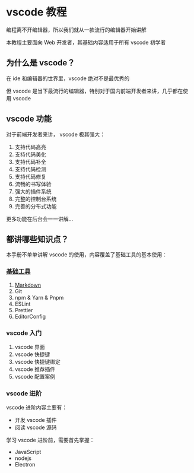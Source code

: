 # vscode 教程

编程离不开编辑器，所以我们就从一款流行的编辑器开始讲解

本教程主要面向 Web 开发者，其基础内容适用于所有 vscode 初学者

## 为什么是 vscode？

在 ide 和编辑器的世界里，vscode 绝对不是最优秀的

但 vscode 是当下最流行的编辑器，特别对于国内前端开发者来讲，几乎都在使用 vscode

## vscode 功能

对于前端开发者来讲， vscode 极其强大：

1. 支持代码高亮
2. 支持代码美化
3. 支持代码补全
4. 支持代码检测
5. 支持代码修复
6. 流畅的书写体验
7. 强大的插件系统
8. 完整的控制台系统
9. 完善的分布式功能

更多功能在后台会一一讲解...

## 都讲哪些知识点？

本手册不单单讲解 vscode 的使用，内容覆盖了基础工具的基本使用：

### [基础工具](./basicTools/index.md)

1. [Markdown](./basicTools/markdown.md)
2. Git
3. npm & Yarn & Pnpm
4. ESLint
5. Prettier
6. EditorConfig

### vscode 入门

1. vscode 界面
2. vscode 快捷键
3. vscode 快捷键绑定
4. vscode 推荐插件
5. vscode 配置案例

### vscode 进阶

vscode 进阶内容主要有：

-   开发 vscode 插件
-   阅读 vscode 源码

学习 vscode 进阶前，需要首先掌握：

-   JavaScript
-   nodejs
-   Electron
